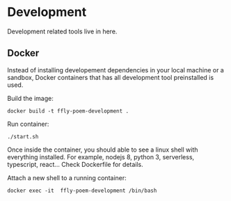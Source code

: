 # Development
Development related tools live in here. 

## Docker
Instead of installing developement dependencies in your local machine or a sandbox, Docker containers that has all development tool preinstalled is used.

Build the image:
```
docker build -t ffly-poem-development .
```

Run container:
```
./start.sh
```

Once inside the container, you should able to see a linux shell with everything installed. For example, nodejs 8, python 3, serverless, typescript, react... Check Dockerfile for details.


Attach a new shell to a running container:
```
docker exec -it  ffly-poem-development /bin/bash
```
